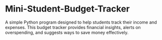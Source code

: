 # Mini-Student-Budget-Tracker
A simple Python program designed to help students track their income and expenses. This budget tracker provides financial insights, alerts on overspending, and suggests ways to save money effectively.
